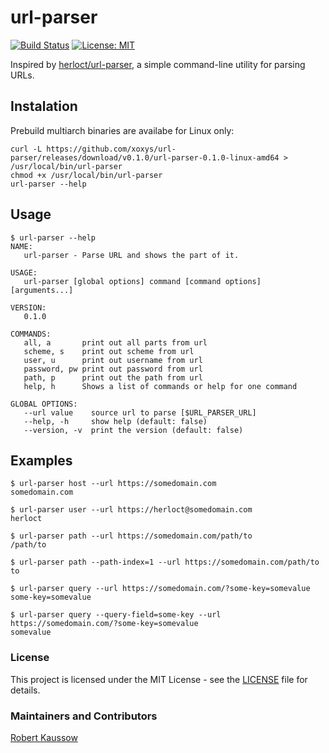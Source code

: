 # url-parser

[![Build Status](https://img.shields.io/drone/build/xoxys/url-parser?logo=drone)](https://cloud.drone.io/xoxys/url-parser)
[![License: MIT](https://img.shields.io/github/license/xoxys/url-parser)](LICENSE)

Inspired by [herloct/url-parser](https://github.com/herloct/url-parser), a simple command-line utility for parsing URLs.

## Instalation

Prebuild multiarch binaries are availabe for Linux only:

```Shell
curl -L https://github.com/xoxys/url-parser/releases/download/v0.1.0/url-parser-0.1.0-linux-amd64 > /usr/local/bin/url-parser
chmod +x /usr/local/bin/url-parser
url-parser --help
```

## Usage

```Shell
$ url-parser --help
NAME:
   url-parser - Parse URL and shows the part of it.

USAGE:
   url-parser [global options] command [command options] [arguments...]

VERSION:
   0.1.0

COMMANDS:
   all, a       print out all parts from url
   scheme, s    print out scheme from url
   user, u      print out username from url
   password, pw print out password from url
   path, p      print out the path from url
   help, h      Shows a list of commands or help for one command

GLOBAL OPTIONS:
   --url value    source url to parse [$URL_PARSER_URL]
   --help, -h     show help (default: false)
   --version, -v  print the version (default: false)
```

## Examples

```Shell
$ url-parser host --url https://somedomain.com
somedomain.com

$ url-parser user --url https://herloct@somedomain.com
herloct

$ url-parser path --url https://somedomain.com/path/to
/path/to

$ url-parser path --path-index=1 --url https://somedomain.com/path/to
to

$ url-parser query --url https://somedomain.com/?some-key=somevalue
some-key=somevalue

$ url-parser query --query-field=some-key --url https://somedomain.com/?some-key=somevalue
somevalue
```

### License

This project is licensed under the MIT License - see the [LICENSE](LICENSE) file for details.

### Maintainers and Contributors

[Robert Kaussow](https://github.com/xoxys)
